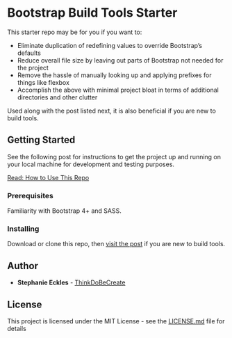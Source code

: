 # Bootstrap Build Tools Starter

This starter repo may be for you if you want to:

- Eliminate duplication of redefining values to override Bootstrap’s defaults
- Reduce overall file size by leaving out parts of Bootstrap not needed for the project
- Remove the hassle of manually looking up and applying prefixes for things like flexbox
- Accomplish the above with minimal project bloat in terms of additional directories and other clutter

Used along with the post listed next, it is also beneficial if you are new to build tools.

## Getting Started

See the following post for instructions to get the project up and running on your local machine for development and testing purposes.

[Read: How to Use This Repo](http://thinkdobecreate.com/blog/2018/04/14/custom-bootstrap-builds-for-build-tool-n00bs/?utm_source=github&utm_medium=readme&utm_campaign=bt_instructions)

### Prerequisites

Familiarity with Bootstrap 4+ and SASS.

### Installing

Download or clone this repo, then [visit the post](http://thinkdobecreate.com/blog/2018/04/14/custom-bootstrap-builds-for-build-tool-n00bs/?utm_source=github&utm_medium=readme&utm_campaign=bt_instructions) if you are new to build tools.

## Author

* **Stephanie Eckles** - [ThinkDoBeCreate](http://thinkdobecreate.com/?utm_source=github&utm_medium=readme&utm_campaign=bt_instructions)

## License

This project is licensed under the MIT License - see the [LICENSE.md](LICENSE.md) file for details
